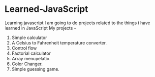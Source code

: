# Learned-JavaScript
Learning javascript 
I am going to do projects related to the things i have learned in JavaScript
My projects -
1) Simple calculator
2) A Celsius to Fahrenheit temperature converter.
3) Control flow
4) Factorial calculator
5) Array menupelatio.
6) Color Changer.
7) Simple guessing game.
